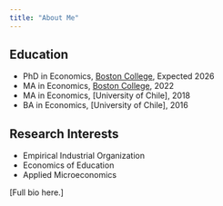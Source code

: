 ```yaml
---
title: "About Me"
---
```

## Education
- PhD in Economics, [Boston College](https://www.bc.edu/bc-web/schools/morrissey/departments/economics.html), Expected 2026
- MA in Economics, [Boston College](https://www.bc.edu/bc-web/schools/morrissey/departments/economics.html), 2022
- MA in Economics, [University of Chile], 2018
- BA in Economics, [University of Chile], 2016

## Research Interests
- Empirical Industrial Organization
- Economics of Education
- Applied Microeconomics

[Full bio here.]
